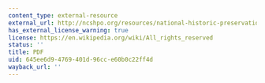 ```yaml
---
content_type: external-resource
external_url: http://ncshpo.org/resources/national-historic-preservation-act-of-1966/
has_external_license_warning: true
license: https://en.wikipedia.org/wiki/All_rights_reserved
status: ''
title: PDF
uid: 645ee6d9-4769-401d-96cc-e60b0c22ff4d
wayback_url: ''
---
```

